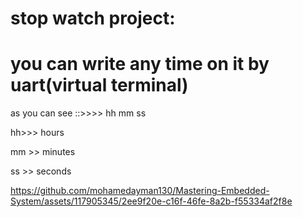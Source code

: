 #  stop watch project:
# you can write any time on it by uart(virtual terminal)  

as you can see ::>>>> hh mm ss
 
 
 hh>>> hours

 
 mm >> minutes

 
 ss >> seconds





https://github.com/mohamedayman130/Mastering-Embedded-System/assets/117905345/2ee9f20e-c16f-46fe-8a2b-f55334af2f8e

